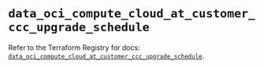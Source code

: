 # `data_oci_compute_cloud_at_customer_ccc_upgrade_schedule`

Refer to the Terraform Registry for docs: [`data_oci_compute_cloud_at_customer_ccc_upgrade_schedule`](https://registry.terraform.io/providers/hashicorp/oci/7.19.0/docs/data-sources/compute_cloud_at_customer_ccc_upgrade_schedule).
